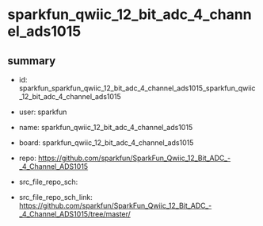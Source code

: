 # sparkfun_qwiic_12_bit_adc_4_channel_ads1015
 
## summary 
* id: sparkfun_sparkfun_qwiic_12_bit_adc_4_channel_ads1015_sparkfun_qwiic_12_bit_adc_4_channel_ads1015
* user: sparkfun
* name: sparkfun_qwiic_12_bit_adc_4_channel_ads1015
* board: sparkfun_qwiic_12_bit_adc_4_channel_ads1015
* repo: https://github.com/sparkfun/SparkFun_Qwiic_12_Bit_ADC_-_4_Channel_ADS1015



* src_file_repo_sch: 
* src_file_repo_sch_link: https://github.com/sparkfun/SparkFun_Qwiic_12_Bit_ADC_-_4_Channel_ADS1015/tree/master/




